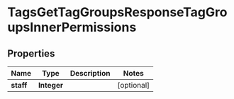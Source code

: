 

# TagsGetTagGroupsResponseTagGroupsInnerPermissions


## Properties

| Name | Type | Description | Notes |
|------------ | ------------- | ------------- | -------------|
|**staff** | **Integer** |  |  [optional] |



